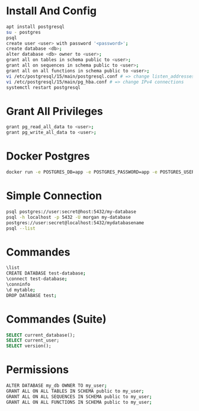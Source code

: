 # Install And Config
```bash
apt install postgresql
su - postgres
psql
create user <user> with password '<password>';
create database <db>;
alter database <db> owner to <user>;
grant all on tables in schema public to <user>;
grant all on sequences in schema public to <user>;
grant all on all functions in schema public to <user>;
vi /etc/postgresql/15/main/postgresql.conf # => change listen_addresses
vi /etc/postgresql/15/main/pg_hba.conf # => change IPv4 connections
systemctl restart postgresql
```

# Grant All Privileges
```bash
grant pg_read_all_data to <user>;
grant pg_write_all_data to <user>;
```

# Docker Postgres
```bash
docker run -e POSTGRES_DB=app -e POSTGRES_PASSWORD=app -e POSTGRES_USER=app -p 5432:5432 postgres
```

# Simple Connection
```bash
psql postgres://user:secret@host:5432/my-database
psql -h localhost -p 5432 -U morgan my-database 
postgres://user:secret@localhost:5432/mydatabasename
psql --list
```

# Commandes
```bash
\list
CREATE DATABASE test-database;
\connect test-database;
\conninfo
\d mytable;
DROP DATABASE test;
```

# Commandes (Suite)
```sql
SELECT current_database();
SELECT current_user;
SELECT version();
```

# Permissions
```bash
ALTER DATABASE my_db OWNER TO my_user;
GRANT ALL ON ALL TABLES IN SCHEMA public to my_user;
GRANT ALL ON ALL SEQUENCES IN SCHEMA public to my_user;
GRANT ALL ON ALL FUNCTIONS IN SCHEMA public to my_user;
```
